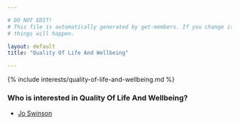 ```yaml
---

# DO NOT EDIT!
# This file is automatically generated by get-members. If you change it, bad
# things will happen.

layout: default
title: "Quality Of Life And Wellbeing"

---
```


{% include interests/quality-of-life-and-wellbeing.md %}

### Who is interested in Quality Of Life And Wellbeing?


* [Jo Swinson](members/jo-swinson.html)
